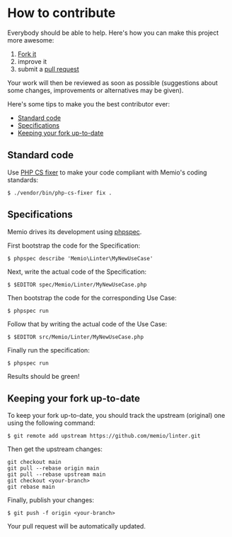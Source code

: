 # How to contribute

Everybody should be able to help. Here's how you can make this project more
awesome:

1. [Fork it](https://github.com/memio/linter/fork_select)
2. improve it
3. submit a [pull request](https://help.github.com/articles/creating-a-pull-request)

Your work will then be reviewed as soon as possible (suggestions about some
changes, improvements or alternatives may be given).

Here's some tips to make you the best contributor ever:

* [Standard code](#standard-code)
* [Specifications](#specifications)
* [Keeping your fork up-to-date](#keeping-your-fork-up-to-date)

## Standard code

Use [PHP CS fixer](http://cs.sensiolabs.org/) to make your code compliant with
Memio's coding standards:

```console
$ ./vendor/bin/php-cs-fixer fix .
```

## Specifications

Memio drives its development using [phpspec](http://www.phpspec.net/).

First bootstrap the code for the Specification:

```console
$ phpspec describe 'Memio\Linter\MyNewUseCase'
```

Next, write the actual code of the Specification:

```console
$ $EDITOR spec/Memio/Linter/MyNewUseCase.php
```

Then bootstrap the code for the corresponding Use Case:

```console
$ phpspec run
```

Follow that by writing the actual code of the Use Case:

```console
$ $EDITOR src/Memio/Linter/MyNewUseCase.php
```

Finally run the specification:

```console
$ phpspec run
```

Results should be green!

## Keeping your fork up-to-date

To keep your fork up-to-date, you should track the upstream (original) one
using the following command:

```console
$ git remote add upstream https://github.com/memio/linter.git
```

Then get the upstream changes:

```console
git checkout main
git pull --rebase origin main
git pull --rebase upstream main
git checkout <your-branch>
git rebase main
```

Finally, publish your changes:

```console
$ git push -f origin <your-branch>
```

Your pull request will be automatically updated.
